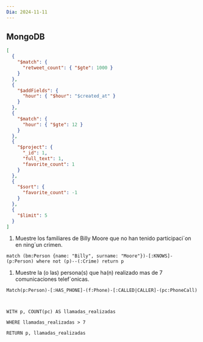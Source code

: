 ```yaml
---
Dia: 2024-11-11
---
```

## MongoDB

```json
[
  {
    "$match": {
      "retweet_count": { "$gte": 1000 }
    }
  },
  {
    "$addFields": {
      "hour": { "$hour": "$created_at" }
    }
  },
  {
    "$match": {
      "hour": { "$gte": 12 }
    }
  },
  {
    "$project": {
      "_id": 1,
      "full_text": 1,
      "favorite_count": 1
    }
  },
  {
    "$sort": {
      "favorite_count": -1
    }
  },
  {
    "$limit": 5
  }
]
```

1. Muestre los familiares de Billy Moore que no han tenido participaci´on en ning´un crimen.
```cypher
match (bm:Person {name: "Billy", surname: "Moore"})-[:KNOWS]-(p:Person) where not (p)--(:Crime) return p
```

1. Muestre la (o las) persona(s) que ha(n) realizado mas de 7 comunicaciones telef´onicas.
```cypher
Match(p:Person)-[:HAS_PHONE]-(f:Phone)-[:CALLED|CALLER]-(pc:PhoneCall)

  

WITH p, COUNT(pc) AS llamadas_realizadas

WHERE llamadas_realizadas > 7

RETURN p, llamadas_realizadas
```
